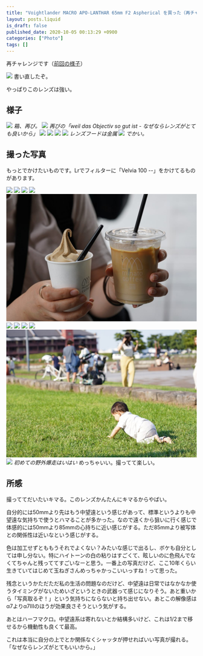 ```yaml
---
title: "Voightlander MACRO APO-LANTHAR 65mm F2 Aspherical を買った（再チャレンジ）"
layout: posts.liquid
is_draft: false
published_date: 2020-10-05 00:13:29 +0900
categories: ["Photo"]
tags: []
---
```


再チャレンジです（[前回の様子](https://note.katsumataryo.com/photo/2020/05/1656.html)）

![](https://i.pcmag.com/imagery/reviews/02iYSoaAfeFcFT4nvTmcg67-24..1569473948.jpg)
書い直したぞ。

やっぱりこのレンズは強い。

## 様子
![](/public/images/2020/10/DSC06287-1024x684.jpg)
_箱、再び。_
![](/public/images/2020/10/DSC06289-1024x684.jpg)
_再びの「weil das Objectiv so gut ist - なぜならレンズがとても良いから」_
![](/public/images/2020/10/DSC06290-1024x684.jpg)
![](/public/images/2020/10/DSC06291-1024x684.jpg)
![](/public/images/2020/10/DSC06293-1024x684.jpg)
![](/public/images/2020/10/DSC06295-1024x684.jpg)
_レンズフードは金属_
![](/public/images/2020/10/DSC06296-1-1024x684.jpg)
_でかい。_
## 撮った写真
もっとでかけたいものです。Lrでフィルターに「Velvia 100 --」をかけてるものがあります。

![](/public/images/2020/10/DSC09317-1024x683.jpg)
![](/public/images/2020/10/DSC09321-1024x683.jpg)
![](/public/images/2020/10/DSC09322-1024x683.jpg)
![](/public/images/2020/10/DSC09332-1024x683.jpg)
![](/public/images/2020/10/DSC09333-1024x684.jpg)
![](/public/images/2020/10/DSC09358-1024x683.jpg)
![](/public/images/2020/10/DSC09362-1024x683.jpg)
![](/public/images/2020/10/DSC09377-1024x683.jpg)
![](/public/images/2020/10/DSC09418-1024x683.jpg)
![](/public/images/2020/10/DSC09428-1024x684.jpg)
![](/public/images/2020/10/DSC09435-1024x683.jpg)
_初めての野外爆走はいはい_
めっちゃいい。撮ってて楽しい。

## 所感
撮っててだいたいキマる。このレンズかんたんにキマるからやばい。

自分的には50mmより先はもう中望遠という感じがあって、標準というよりも中望遠な気持ちで使うとハマることが多かった。なので遠くから狙いに行く感じで体感的には50mmより85mmの心持ちに近い感じがする。ただ85mmより被写体との関係性は近いなという感じがする。

色は加工せずとももうそれでよくない？みたいな感じで出るし、ボケも自分としては申し分ない。特にハイトーンの白の粘りはすごくて、眩しいのに色飛んでなくてちゃんと残っててすごいなーと思う。一番上の写真だけど、ここ10年くらい生きていてはじめて玉ねぎさんめっちゃかっこいいっすね！って思った。

残念というかただただ私の生活の問題なのだけど、中望遠は日常ではなかなか使うタイミングがないためいざというときの武器って感じになりそう。あと重いから「写真取るぞ！」という気持ちにならないと持ち出せない。あとこの解像感はα7よりα7IIIのほうが効果良さそうという気がする。

あとはハーフマクロ。中望遠系は寄れないとか結構多いけど、これは1/2まで移せるから機動性も良くて最高。

これは本当に自分の上でとか関係なくシャッタが押せればいい写真が撮れる。「なぜならレンズがとてもいいから。」


